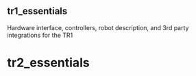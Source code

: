 ## tr1_essentials
Hardware interface, controllers, robot description, and 3rd party integrations for the TR1 
# tr2_essentials
